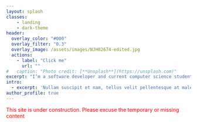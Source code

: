 ```yaml
---
layout: splash
classes:
    - landing
    - dark-theme
header:
  overlay_color: "#000"
  overlay_filter: "0.3"
  overlay_image: /assets/images/NJH02674-edited.jpg
  actions:
    - label: "Click me"
      url: ""
#   caption: "Photo credit: [**Unsplash**](https://unsplash.com)"
excerpt: "I’m a software developer and current computer science student with a unique background in lighting console programming for major film productions. After a successful career working with academy award winning talent, I transitioned into software development to apply my problem-solving and communication skills to new challenges. I specialize in building tools that simplify complex processes and help people focus on what matters most."
intro: 
  - excerpt: 'Nullam suscipit et nam, tellus velit pellentesque at malesuada, enim eaque. Quis nulla, netus tempor in diam gravida tincidunt, *proin faucibus* voluptate felis id sollicitudin. Centered with `type="center"`'
author_profile: true
---
```


<!-- <img src= "{{ site_url }}/assets/images/NJH02674-edited.jpg"> -->


<!-- #### Welcome
I’m a software developer and current computer science student with a unique background in lighting console programming for major film productions. After a successful career working with academy award winning talent, I transitioned into software development to apply my problem-solving and communication skills to new challenges. I specialize in building tools that simplify complex processes and help people focus on what matters most. -->

<p style="color:red;">This site is under construction.  Please excuse the temporary or missing content</p>
